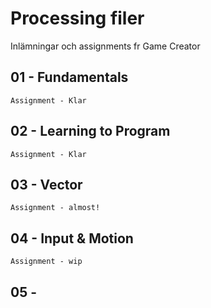 # Processing filer
Inlämningar och assignments fr Game Creator


## 01 - Fundamentals
	Assignment - Klar

## 02 - Learning to Program
	Assignment - Klar

## 03 - Vector
	Assignment - almost!
	
## 04 - Input & Motion
	Assignment - wip

## 05 - 
